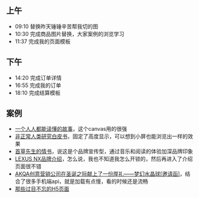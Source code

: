## 上午
* 09:10 替换昨天锤锤辛苦帮我切的图
* 10:30 完成商品图片替换，大家案例的浏览学习
* 11:37 完成我的页面模板
## 下午
* 14:20 完成订单详情
* 16:55 完成我的订单
* 18:10 完成结算模板
## 案例
* [一个人人都能读懂的故事](http://youandme.heymeo.net/)，这个canvas用的很强
* [非正常人类研究白皮书](https://c.m.163.com/nc/qa/activity/tiewhitepaper20170628/index.html)，固定了高度显示，可以想到小屏也能浏览出一样的效果
* [首草先生的情书](http://love.bungba.com/)，说这是个品牌宣传型，通过音乐和阅读的体验加深品牌印象
* [LEXUS NX品牌介绍](http://s.nxflow.lexus.com.cn/interact1.html)，怎么说，我也不知道我怎么开锁的，然后再进入了介绍页面很不错
* [AKQA创意营销公司在圣诞之际献上了一份厚礼——梦幻水晶球[邀请函]](http://snow.akqa.com/)，结合了很多手机端api，就是加载有点慢，看的时候还是流畅
* [那些过目不忘的H5页面](https://isux.tencent.com/great-mobile-h5-pages.html)
